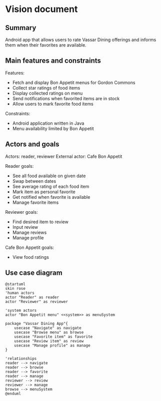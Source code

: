 # Vision document

## Summary
Android app that allows users to rate Vassar Dining offerings 
and informs them when their favorites are available.

## Main features and constraints
Features:
* Fetch and display Bon Appetit menus for Gordon Commons
* Collect star ratings of food items
* Display collected ratings on menu
* Send notifications when favorited items are in stock
* Allow users to mark favorite food items

Constraints:
* Android application written in Java
* Menu availability limited by Bon Appetit

## Actors and goals 
Actors: reader, reviewer
External actor: Cafe Bon Appetit

Reader goals:
* See all food available on given date
* Swap between dates
* See average rating of each food item
* Mark item as personal favorite
* Get notified when favorite is available
* Manage favorite items

Reviewer goals:
* Find desired item to review
* Input review
* Manage reviews
* Manage profile

Cafe Bon Appetit goals:
* View food ratings

## Use case diagram
```plantuml
@startuml
skin rose
'human actors
actor "Reader" as reader
actor "Reviewer" as reviewer

'system actors
actor "Bon Appetit menu" <<system>> as menuSystem

package "Vassar Dining App"{
    usecase "Navigate" as navigate
    usecase "Browse menu" as browse
    usecase "Favorite item" as favorite
    usecase "Review item" as review
    usecase "Manage profile" as manage
}

'relationships
reader --> navigate
reader --> browse
reader --> favorite
reader --> manage
reviewer --> review
reviewer --> manage
browse --> menuSystem
@enduml
```